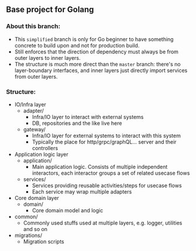 ## Base project for Golang
### About this branch:
- This `simplified` branch is only for Go beginner to have something concrete to build upon and not for production build.
- Still enforces that the direction of dependency must always be from outer layers to inner layers.
- The structure is much more direct than the `master` branch: there's no layer-boundary interfaces, and inner layers just directly import services from outer layers.
### Structure:
* IO/Infra layer
  * adapter/
    * Infra/IO layer to interact with external systems
    * DB, repositories and the like live here
  * gateway/
    * Infra/IO layer for external systems to interact with this system
    * Typically the place for http/grpc/graphQL... server and their controllers
* Application logic layer
  * application/
    * Main application logic. Consists of multiple independent interactors, each interactor groups a set of related usecase flows
  * services/
    * Services providing reusable activities/steps for usecase flows
    * Each service may wrap multiple adapters
* Core domain layer
  * domain/
    * Core domain model and logic
* common/
  * Commonly used stuffs used at multiple layers, e.g. logger, utilities and so on
* migrations/
  * Migration scripts
